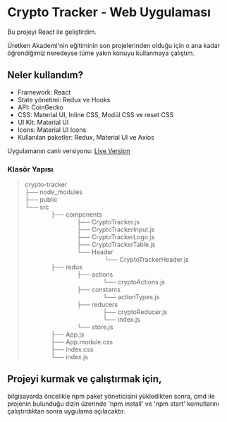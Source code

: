 # Crypto Tracker - Web Uygulaması

Bu projeyi React ile geliştirdim.

Üretken Akademi'nin eğitiminin son projelerinden olduğu için o ana kadar öğrendiğimiz neredeyse tüme yakın konuyu kullanmaya çalıştım.

## Neler kullandım?

- Framework: React
- State yönetimi: Redux ve Hooks
- API: CoinGecko
- CSS: Material UI, Inline CSS, Modül CSS ve reset CSS
- UI Kit: Material UI
- Icons: Material UI Icons
- Kullanılan paketler: Redux, Material UI ve Axios

Uygulamanın canlı versiyonu: [Live Version](https://crypto-tracker-web-app1.netlify.app/ "Crypto Tracker")


### Klasör Yapısı

> crypto-tracker</br>
> ├── node_modules</br>
> ├── public</br>
> └── src</br>
> &nbsp;&nbsp;&nbsp;&nbsp;&nbsp;&nbsp;&nbsp;&nbsp;&nbsp;&nbsp;&nbsp;&nbsp;&nbsp;&nbsp;&nbsp;├── components</br>
> &nbsp;&nbsp;&nbsp;&nbsp;&nbsp;&nbsp;&nbsp;&nbsp;&nbsp;&nbsp;&nbsp;&nbsp;&nbsp;&nbsp;&nbsp;&nbsp;&nbsp;&nbsp;&nbsp;&nbsp;&nbsp;&nbsp;&nbsp;&nbsp;&nbsp;&nbsp;&nbsp;&nbsp;&nbsp;&nbsp;├── CryptoTracker.js</br>
> &nbsp;&nbsp;&nbsp;&nbsp;&nbsp;&nbsp;&nbsp;&nbsp;&nbsp;&nbsp;&nbsp;&nbsp;&nbsp;&nbsp;&nbsp;&nbsp;&nbsp;&nbsp;&nbsp;&nbsp;&nbsp;&nbsp;&nbsp;&nbsp;&nbsp;&nbsp;&nbsp;&nbsp;&nbsp;&nbsp;├── CryptoTrackerInput.js</br>
> &nbsp;&nbsp;&nbsp;&nbsp;&nbsp;&nbsp;&nbsp;&nbsp;&nbsp;&nbsp;&nbsp;&nbsp;&nbsp;&nbsp;&nbsp;&nbsp;&nbsp;&nbsp;&nbsp;&nbsp;&nbsp;&nbsp;&nbsp;&nbsp;&nbsp;&nbsp;&nbsp;&nbsp;&nbsp;&nbsp;├── CryptoTrackerLogo.js</br>
> &nbsp;&nbsp;&nbsp;&nbsp;&nbsp;&nbsp;&nbsp;&nbsp;&nbsp;&nbsp;&nbsp;&nbsp;&nbsp;&nbsp;&nbsp;&nbsp;&nbsp;&nbsp;&nbsp;&nbsp;&nbsp;&nbsp;&nbsp;&nbsp;&nbsp;&nbsp;&nbsp;&nbsp;&nbsp;&nbsp;├── CryptoTrackerTable.js</br>
> &nbsp;&nbsp;&nbsp;&nbsp;&nbsp;&nbsp;&nbsp;&nbsp;&nbsp;&nbsp;&nbsp;&nbsp;&nbsp;&nbsp;&nbsp;&nbsp;&nbsp;&nbsp;&nbsp;&nbsp;&nbsp;&nbsp;&nbsp;&nbsp;&nbsp;&nbsp;&nbsp;&nbsp;&nbsp;&nbsp;└── Header</br>
> &nbsp;&nbsp;&nbsp;&nbsp;&nbsp;&nbsp;&nbsp;&nbsp;&nbsp;&nbsp;&nbsp;&nbsp;&nbsp;&nbsp;&nbsp;&nbsp;&nbsp;&nbsp;&nbsp;&nbsp;&nbsp;&nbsp;&nbsp;&nbsp;&nbsp;&nbsp;&nbsp;&nbsp;&nbsp;&nbsp;&nbsp;&nbsp;&nbsp;&nbsp;&nbsp;&nbsp;&nbsp;&nbsp;&nbsp;&nbsp;&nbsp; &nbsp; &nbsp;&nbsp;└── CryptoTrackerHeader.js</br>
> &nbsp;&nbsp;&nbsp;&nbsp;&nbsp;&nbsp;&nbsp;&nbsp;&nbsp;&nbsp;&nbsp;&nbsp;&nbsp;&nbsp;&nbsp;├── redux</br>
> &nbsp;&nbsp;&nbsp;&nbsp;&nbsp;&nbsp;&nbsp;&nbsp;&nbsp;&nbsp;&nbsp;&nbsp;&nbsp;&nbsp;&nbsp;&nbsp;&nbsp;&nbsp;&nbsp;&nbsp;&nbsp;&nbsp;&nbsp;&nbsp;&nbsp;&nbsp;&nbsp;&nbsp;&nbsp;&nbsp;├── actions</br>
> &nbsp;&nbsp;&nbsp;&nbsp;&nbsp;&nbsp;&nbsp;&nbsp;&nbsp;&nbsp;&nbsp;&nbsp;&nbsp;&nbsp;&nbsp;&nbsp;&nbsp;&nbsp;&nbsp;&nbsp;&nbsp;&nbsp;&nbsp;&nbsp;&nbsp;&nbsp;&nbsp;&nbsp;&nbsp;&nbsp;&nbsp;&nbsp;&nbsp;&nbsp;&nbsp;&nbsp;&nbsp;&nbsp;&nbsp;&nbsp;&nbsp;&nbsp;&nbsp;&nbsp;&nbsp;└── cryptoActions.js</br>
> &nbsp;&nbsp;&nbsp;&nbsp;&nbsp;&nbsp;&nbsp;&nbsp;&nbsp;&nbsp;&nbsp;&nbsp;&nbsp;&nbsp;&nbsp;&nbsp;&nbsp;&nbsp;&nbsp;&nbsp;&nbsp;&nbsp;&nbsp;&nbsp;&nbsp;&nbsp;&nbsp;&nbsp;&nbsp;&nbsp;├── constants</br>
> &nbsp;&nbsp;&nbsp;&nbsp;&nbsp;&nbsp;&nbsp;&nbsp;&nbsp;&nbsp;&nbsp;&nbsp;&nbsp;&nbsp;&nbsp;&nbsp;&nbsp;&nbsp;&nbsp;&nbsp;&nbsp;&nbsp;&nbsp;&nbsp;&nbsp;&nbsp;&nbsp;&nbsp;&nbsp;&nbsp;&nbsp;&nbsp;&nbsp;&nbsp;&nbsp;&nbsp;&nbsp;&nbsp;&nbsp;&nbsp;&nbsp;&nbsp;&nbsp;&nbsp;&nbsp;└── actionTypes.js</br>
> &nbsp;&nbsp;&nbsp;&nbsp;&nbsp;&nbsp;&nbsp;&nbsp;&nbsp;&nbsp;&nbsp;&nbsp;&nbsp;&nbsp;&nbsp;&nbsp;&nbsp;&nbsp;&nbsp;&nbsp;&nbsp;&nbsp;&nbsp;&nbsp;&nbsp;&nbsp;&nbsp;&nbsp;&nbsp;&nbsp;├── reducers</br>
> &nbsp;&nbsp;&nbsp;&nbsp;&nbsp;&nbsp;&nbsp;&nbsp;&nbsp;&nbsp;&nbsp;&nbsp;&nbsp;&nbsp;&nbsp;&nbsp;&nbsp;&nbsp;&nbsp;&nbsp;&nbsp;&nbsp;&nbsp;&nbsp;&nbsp;&nbsp;&nbsp;&nbsp;&nbsp;&nbsp;&nbsp;&nbsp;&nbsp;&nbsp;&nbsp;&nbsp;&nbsp;&nbsp;&nbsp;&nbsp;&nbsp;&nbsp;&nbsp;&nbsp;&nbsp;├── cryptoReducer.js</br>
> &nbsp;&nbsp;&nbsp;&nbsp;&nbsp;&nbsp;&nbsp;&nbsp;&nbsp;&nbsp;&nbsp;&nbsp;&nbsp;&nbsp;&nbsp;&nbsp;&nbsp;&nbsp;&nbsp;&nbsp;&nbsp;&nbsp;&nbsp;&nbsp;&nbsp;&nbsp;&nbsp;&nbsp;&nbsp;&nbsp;&nbsp;&nbsp;&nbsp;&nbsp;&nbsp;&nbsp;&nbsp;&nbsp;&nbsp;&nbsp;&nbsp;&nbsp;&nbsp;&nbsp;&nbsp;└── index.js</br>
> &nbsp;&nbsp;&nbsp;&nbsp;&nbsp;&nbsp;&nbsp;&nbsp;&nbsp;&nbsp;&nbsp;&nbsp;&nbsp;&nbsp;&nbsp;&nbsp;&nbsp;&nbsp;&nbsp;&nbsp;&nbsp;&nbsp;&nbsp;&nbsp;&nbsp;&nbsp;&nbsp;&nbsp;&nbsp;&nbsp;└── store.js</br>
> &nbsp;&nbsp;&nbsp;&nbsp;&nbsp;&nbsp;&nbsp;&nbsp;&nbsp;&nbsp;&nbsp;&nbsp;&nbsp;&nbsp;&nbsp;├── App.js</br>
> &nbsp;&nbsp;&nbsp;&nbsp;&nbsp;&nbsp;&nbsp;&nbsp;&nbsp;&nbsp;&nbsp;&nbsp;&nbsp;&nbsp;&nbsp;├── App.module.css</br>
> &nbsp;&nbsp;&nbsp;&nbsp;&nbsp;&nbsp;&nbsp;&nbsp;&nbsp;&nbsp;&nbsp;&nbsp;&nbsp;&nbsp;&nbsp;├── index.css</br>
> &nbsp;&nbsp;&nbsp;&nbsp;&nbsp;&nbsp;&nbsp;&nbsp;&nbsp;&nbsp;&nbsp;&nbsp;&nbsp;&nbsp;&nbsp;└── index.js</br>


## Projeyi kurmak ve çalıştırmak için, 
bilgisayarda öncelikle npm paket yöneticisini yükledikten sonra, cmd ile projenin bulunduğu dizin üzerinde 'npm install' ve 'npm start' komutlarını çalıştırdıktan sonra uygulama açılacaktır.
